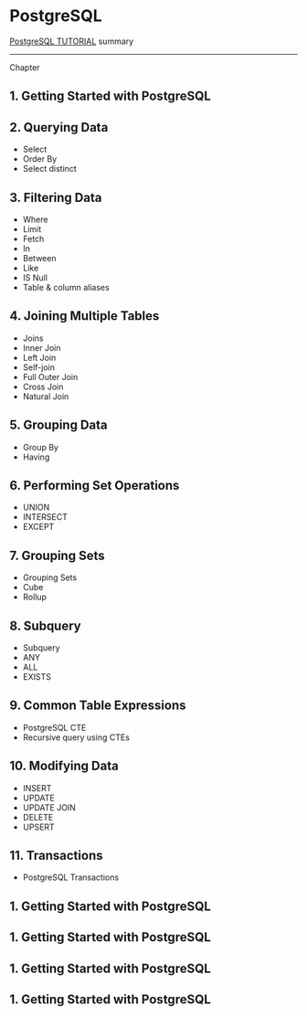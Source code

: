 # PostgreSQL

[PostgreSQL TUTORIAL](https://www.postgresqltutorial.com/) summary


------

Chapter

## 1. Getting Started with PostgreSQL

## 2. Querying Data
* Select
* Order By
* Select distinct

## 3. Filtering Data
* Where
* Limit
* Fetch
* In
* Between
* Like
* IS Null
* Table & column aliases

## 4. Joining Multiple Tables
* Joins
* Inner Join
* Left Join
* Self-join
* Full Outer Join
* Cross Join
* Natural Join

## 5. Grouping Data
* Group By
* Having

## 6. Performing Set Operations
* UNION
* INTERSECT
* EXCEPT

## 7. Grouping Sets
* Grouping Sets
* Cube
* Rollup

## 8. Subquery
* Subquery
* ANY
* ALL
* EXISTS

## 9. Common Table Expressions
* PostgreSQL CTE
* Recursive query using CTEs

## 10. Modifying Data
* INSERT
* UPDATE
* UPDATE JOIN
* DELETE
* UPSERT

## 11. Transactions
* PostgreSQL Transactions

## 1. Getting Started with PostgreSQL

## 1. Getting Started with PostgreSQL

## 1. Getting Started with PostgreSQL

## 1. Getting Started with PostgreSQL
